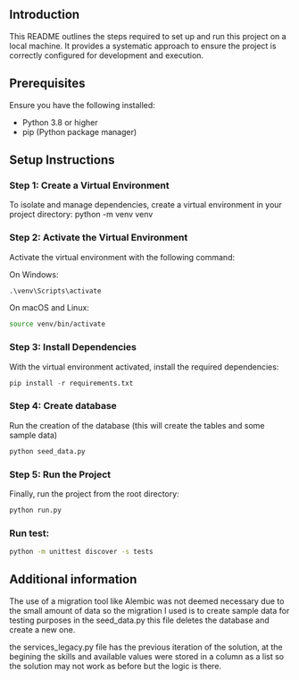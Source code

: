 ## Introduction

This README outlines the steps required to set up and run this project on a local machine. It provides a systematic approach to ensure the project is correctly configured for development and execution.

## Prerequisites

Ensure you have the following installed:

- Python 3.8 or higher
- pip (Python package manager)

## Setup Instructions

### Step 1: Create a Virtual Environment

To isolate and manage dependencies, create a virtual environment in your project directory:
python -m venv venv

### Step 2: Activate the Virtual Environment

Activate the virtual environment with the following command:

On Windows:

```cmd
.\venv\Scripts\activate
```

On macOS and Linux:

```bash
source venv/bin/activate
```

### Step 3: Install Dependencies

With the virtual environment activated, install the required dependencies:

```python
pip install -r requirements.txt
```

### Step 4: Create database

Run the creation of the database (this will create the tables and some sample data)

```python
python seed_data.py
```


### Step 5: Run the Project

Finally, run the project from the root directory:

```python
python run.py
```
### Run test:

```bash
python -m unittest discover -s tests
```

## Additional information

The use of a migration tool like Alembic was not deemed necessary due to the small amount of data
so the migration I used is to create sample data for testing purposes in the seed_data.py
this file deletes the database and create a new one.

the services_legacy.py file has the previous iteration of the solution, at the begining the skills and available values were 
stored in a column as a list so the solution may not work as before but the logic is there.



